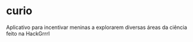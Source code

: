 # curio
Aplicativo para incentivar meninas a explorarem diversas áreas da ciência feito na HackGrrrl
